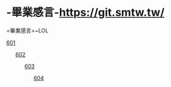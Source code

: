 # -畢業感言-https://git.smtw.tw/
=畢業感言=~LOL


<a href="https://git.smtw.tw/601">601</a>
<ul>
<a href="https://git.smtw.tw/602">602</a>
  <ul>
<a href="https://git.smtw.tw/603">603</a>
    <ul>
<a href="https://git.smtw.tw/604">604</a>
